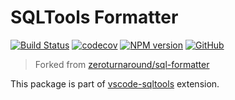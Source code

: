 # SQLTools Formatter

[![Build Status](https://github.com/mtxr/vscode-sqltools/workflows/Formatter%20Test%20&%20Build/badge.svg)](https://github.com/mtxr/vscode-sqltools/actions)
[![codecov](https://img.shields.io/codecov/c/gh/mtxr/sqltools-formatter.svg)](https://codecov.io/gh/mtxr/sqltools-formatter)
[![NPM version](https://img.shields.io/npm/v/@sqltools/formatter.svg)](https://npmjs.com/package/@sqltools/formatter)
[![GitHub](https://img.shields.io/github/license/mtxr/vscode-sqltools)](https://github.com/mtxr/vscode-sqltools/blob/master/LICENSE)


> Forked from [zeroturnaround/sql-formatter](https://zeroturnaround.github.io/sql-formatter/)

This package is part of [vscode-sqltools](https://github.com/mtxr/vscode-sqltools) extension.
